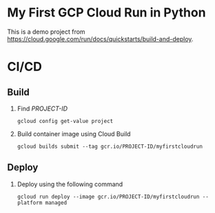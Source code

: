 # My First GCP Cloud Run in Python
This is a demo project from https://cloud.google.com/run/docs/quickstarts/build-and-deploy.


# CI/CD
## Build
1. Find _PROJECT-ID_
    ```
    gcloud config get-value project
    ```

2. Build container image using Cloud Build 
    ```
    gcloud builds submit --tag gcr.io/PROJECT-ID/myfirstcloudrun
    ```

## Deploy
1. Deploy using the following command 
    ```
    gcloud run deploy --image gcr.io/PROJECT-ID/myfirstcloudrun --platform managed
    ```
